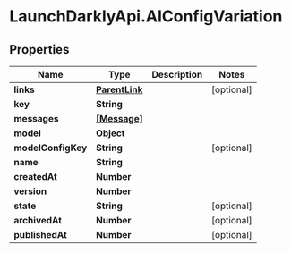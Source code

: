 # LaunchDarklyApi.AIConfigVariation

## Properties

Name | Type | Description | Notes
------------ | ------------- | ------------- | -------------
**links** | [**ParentLink**](ParentLink.md) |  | [optional] 
**key** | **String** |  | 
**messages** | [**[Message]**](Message.md) |  | 
**model** | **Object** |  | 
**modelConfigKey** | **String** |  | [optional] 
**name** | **String** |  | 
**createdAt** | **Number** |  | 
**version** | **Number** |  | 
**state** | **String** |  | [optional] 
**archivedAt** | **Number** |  | [optional] 
**publishedAt** | **Number** |  | [optional] 


